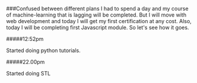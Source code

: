 ###Confused between different plans
I had to spend a day and my course of machine-learning that is lagging will be completed. But I will move with web development and today I will get my first certification at any cost. Also, today I will be completing first Javascript module.
So let's see how it goes.

<!-- I will be completing javascript, STL, machine learning course till 17.
After it, I will be completing backend javascript till 23 and making a blog site will be my first goal. Today frontend and stl will be done along with daily goals of python.
Tomorrow: Complete Machine learning.
 Book of javascript and first module of javascript
Wednesday: Book of javascript and 
Thursday:

TOday week 7 and assignments of week 2 and week 3
Tomorrow:Complete assignments of all the weeks.
And also complete content of all courses. That is like two certifications in two days. What the fuck! Why am I not able to concentrate -->

#####12:52pm

Started doing python tutorials.


#####22.00pm

Started doing STL


